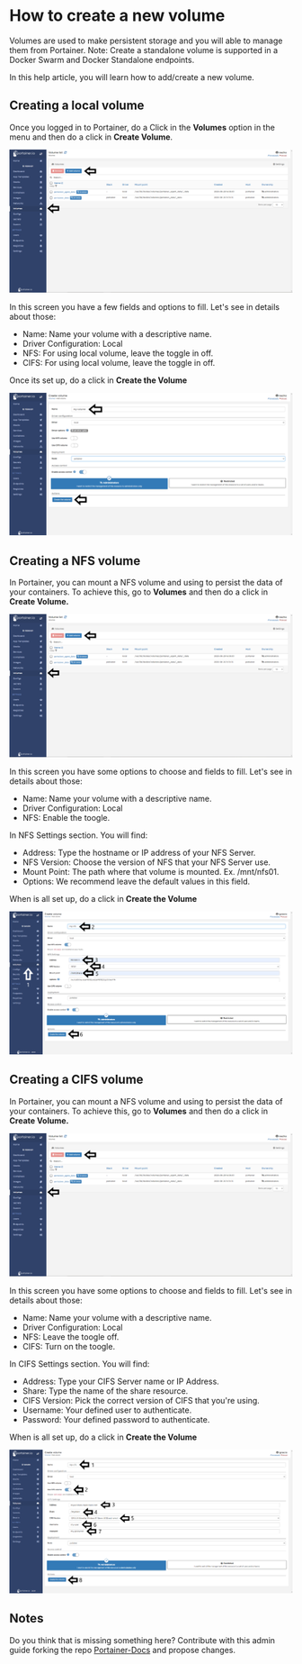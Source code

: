 # How to create a new volume

Volumes are used to make persistent storage and you will able to manage them from Portainer. Note: Create a standalone volume is supported in a Docker Swarm and Docker Standalone endpoints.

In this help article, you will learn how to add/create a new volume.

## Creating a local volume

Once you logged in to Portainer, do a Click in the <b>Volumes</b> option in the menu and then do a click in <b>Create Volume</b>.

![volumes](assets/create_1.png)

In this screen you have a few fields and options to fill. Let's see in details about those:

* Name: Name your volume with a descriptive name. 
* Driver Configuration: Local
* NFS: For using local volume, leave the toggle in off. 
* CIFS: For using local volume, leave the toggle in off.

Once its set up, do a click in <b>Create the Volume</b>

![volumes](assets/create_2.png)

## Creating a NFS volume

In Portainer, you can mount a NFS volume and using to persist the data of your containers. To achieve this, go to <b>Volumes</b> and then do a click in <b>Create Volume.</b>

![volumes](assets/create_1.png)

In this screen you have some options to choose and fields to fill. Let's see in details about those:

* Name: Name your volume with a descriptive name.
* Driver Configuration: Local
* NFS: Enable the toogle.

In NFS Settings section. You will find:

* Address: Type the hostname or IP address of your NFS Server.
* NFS Version: Choose the version of NFS that your NFS Server use.
* Mount Point: The path where that volume is mounted. Ex. /mnt/nfs01.
* Options: We recommend leave the default values in this field.

When is all set up, do a click in <b>Create the Volume</b>

![volumes](assets/create_4.png)

## Creating a CIFS volume

In Portainer, you can mount a NFS volume and using to persist the data of your containers. To achieve this, go to <b>Volumes</b> and then do a click in <b>Create Volume.</b>

![volumes](assets/create_1.png)

In this screen you have some options to choose and fields to fill. Let's see in details about those:

* Name: Name your volume with a descriptive name.
* Driver Configuration: Local
* NFS: Leave the toogle off.
* CIFS: Turn on the toogle.

In CIFS Settings section. You will find:

* Address: Type your CIFS Server name or IP Address.
* Share: Type the name of the share resource.
* CIFS Version: Pick the correct version of CIFS that you're using.
* Username: Your defined user to authenticate.
* Password: Your defined password to authenticate.

When is all set up, do a click in <b>Create the Volume</b>

![volumes](assets/create_5.png)

## Notes

Do you think that is missing something here? Contribute with this admin guide forking the repo [Portainer-Docs](https://github.com/portainer/portainer-docs) and propose changes.